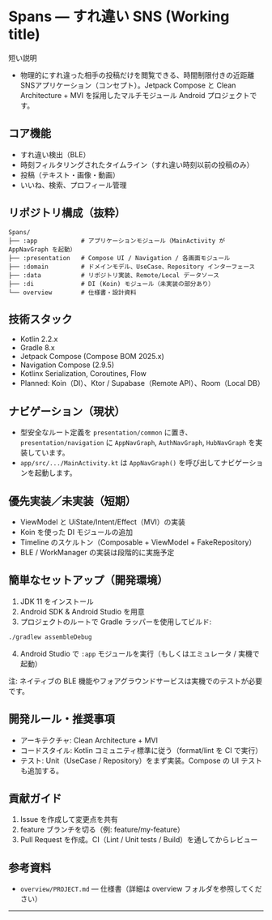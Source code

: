 # Spans — すれ違い SNS (Working title)

短い説明
- 物理的にすれ違った相手の投稿だけを閲覧できる、時間制限付きの近距離SNSアプリケーション（コンセプト）。Jetpack Compose と Clean Architecture + MVI を採用したマルチモジュール Android プロジェクトです。

## コア機能
- すれ違い検出（BLE）
- 時刻フィルタリングされたタイムライン（すれ違い時刻以前の投稿のみ）
- 投稿（テキスト・画像・動画）
- いいね、検索、プロフィール管理

## リポジトリ構成（抜粋）
```
Spans/
├── :app            # アプリケーションモジュール（MainActivity が AppNavGraph を起動）
├── :presentation   # Compose UI / Navigation / 各画面モジュール
├── :domain         # ドメインモデル、UseCase、Repository インターフェース
├── :data           # リポジトリ実装、Remote/Local データソース
├── :di             # DI (Koin) モジュール（未実装の部分あり）
└── overview        # 仕様書・設計資料
```

## 技術スタック
- Kotlin 2.2.x
- Gradle 8.x
- Jetpack Compose (Compose BOM 2025.x)
- Navigation Compose (2.9.5)
- Kotlinx Serialization, Coroutines, Flow
- Planned: Koin（DI）、Ktor / Supabase（Remote API）、Room（Local DB）

## ナビゲーション（現状）
- 型安全なルート定義を `presentation/common` に置き、`presentation/navigation` に `AppNavGraph`, `AuthNavGraph`, `HubNavGraph` を実装しています。
- `app/src/.../MainActivity.kt` は `AppNavGraph()` を呼び出してナビゲーションを起動します。

## 優先実装／未実装（短期）
- ViewModel と UiState/Intent/Effect（MVI）の実装
- Koin を使った DI モジュールの追加
- Timeline のスケルトン（Composable + ViewModel + FakeRepository）
- BLE / WorkManager の実装は段階的に実施予定

## 簡単なセットアップ（開発環境）
1. JDK 11 をインストール
2. Android SDK & Android Studio を用意
3. プロジェクトのルートで Gradle ラッパーを使用してビルド:

```bash
./gradlew assembleDebug
```

4. Android Studio で `:app` モジュールを実行（もしくはエミュレータ / 実機で起動）

注: ネイティブの BLE 機能やフォアグラウンドサービスは実機でのテストが必要です。

## 開発ルール・推奨事項
- アーキテクチャ: Clean Architecture + MVI
- コードスタイル: Kotlin コミュニティ標準に従う（format/lint を CI で実行）
- テスト: Unit（UseCase / Repository）をまず実装。Compose の UI テストも追加する。

## 貢献ガイド
1. Issue を作成して変更点を共有
2. feature ブランチを切る（例: feature/my-feature）
3. Pull Request を作成。CI（Lint / Unit tests / Build）を通してからレビュー

## 参考資料
- `overview/PROJECT.md` — 仕様書（詳細は overview フォルダを参照してください）

---
